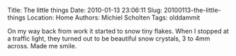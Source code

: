 Title: The little things
Date: 2010-01-13 23:06:11
Slug: 20100113-the-little-things
Location: Home
Authors: Michiel Scholten
Tags: olddammit

<p>On my way back from work it started to snow tiny flakes. When I stopped at a traffic light, they turned out to be beautiful snow crystals, 3 to 4mm across. Made me smile.</p>